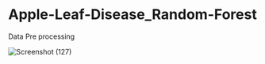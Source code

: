 # Apple-Leaf-Disease_Random-Forest
Data Pre processing

![Screenshot (127)](https://github.com/xquonk/Apple-Leaf-Disease_Random-Forest/assets/121667695/13ce3c18-4021-4279-9fd4-6b601c0ee019)
